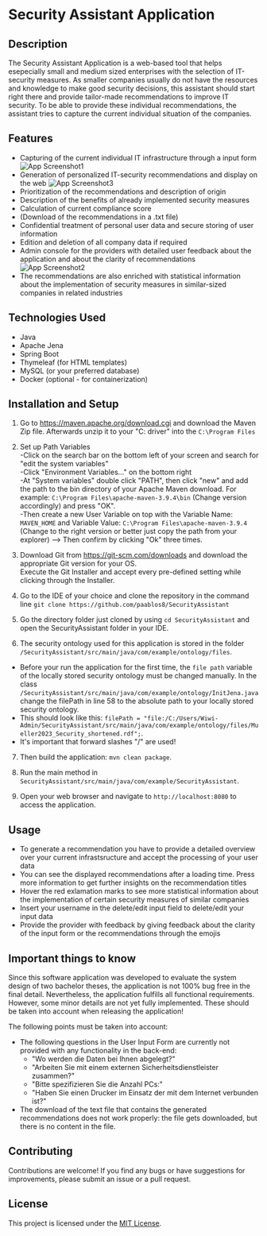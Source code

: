 # Security Assistant Application

## Description

The Security Assistant Application is a web-based tool that helps esepecially small and medium sized enterprises with the selection of IT-security measures. As smaller companies usually do not have the resources and knowledge to make good security decisions, this assistant should start right there and provide tailor-made recommendations to improve IT security. To be able to provide these individual recommendations, the assistant tries to capture the current individual situation of the companies.

## Features

- Capturing of the current individual IT infrastructure through a input form
![App Screenshot1](src/screenshots/ScreenshotUserForm.png)
- Generation of personalized IT-security recommendations and display on the web
![App Screenshot3](src/screenshots/ScreenshotRecommendations.png)
- Prioritization of the recommendations and description of origin
- Description of the benefits of already implemented security measures
- Calculation of current compliance score
- (Download of the recommendations in a .txt file)
- Confidential treatment of personal user data and secure storing of user information
- Edition and deletion of all company data if required
- Admin console for the providers with detailed user feedback about the application and about the clarity of recommendations
![App Screenshot2](src/screenshots/ScreenshotFeedback.png)
- The recommendations are also enriched with statistical information about the implementation of security measures in similar-sized companies in related industries

## Technologies Used

- Java
- Apache Jena
- Spring Boot
- Thymeleaf (for HTML templates)
- MySQL (or your preferred database)
- Docker (optional - for containerization)

## Installation and Setup

1. Go to https://maven.apache.org/download.cgi and download the Maven Zip file. Afterwards unzip it to your "C: driver" into the 
`C:\Program Files`

2. Set up Path Variables <br>
-Click on the search bar on the bottom left of your screen and search for "edit the system variables" <br>
-Click "Environment Variables..." on the bottom right <br>
-At "System variables" double click "PATH", then click "new" and add the path to the bin directory of your Apache Maven download. For example:  `C:\Program Files\apache-maven-3.9.4\bin` (Change version accordingly) and press "OK". <br>
-Then create a new User Variable on top with the Variable Name: `MAVEN_HOME` and Variable Value: `C:\Program Files\apache-maven-3.9.4` (Change to the right version or better just copy the path from your explorer) --> Then confirm by clicking "Ok" three times.

3. Download Git from https://git-scm.com/downloads and download the appropriate Git version for your OS. <br>
Execute the Git Installer and accept every pre-defined setting while clicking through the Installer.

4. Go to the IDE of your choice and clone the repository in the command line
`git clone https://github.com/paablos8/SecurityAssistant`

5. Go the directory folder just cloned by using `cd SecurityAssistant` and open the SecurityAssistant folder in your IDE.


6. The security ontology used for this application is stored in the folder `/SecurityAssistant/src/main/java/com/example/ontology/files`. <br>
- Before your run the application for the first time, the `file path` variable of the locally stored security ontology must be changed manually. In the class `/SecurityAssistant/src/main/java/com/example/ontology/InitJena.java` change the filePath in line 58 to the absolute path to your locally stored security ontology. <br>
- This should look like this: `filePath = "file:/C:/Users/Wiwi-Admin/SecurityAssistant/src/main/java/com/example/ontology/files/Mueller2023_Security_shortened.rdf";`. <br>
- It's important that forward slashes "/" are used!

7. Then build the application: `mvn clean package`.

8. Run the main method in `SecurityAssistant/src/main/java/com/example/SecurityAssistant`.

9. Open your web browser and navigate to `http://localhost:8080` to access the application.

## Usage

- To generate a recommendation you have to provide a detailed overview over your current infrastsructure and accept the processing of your user data
- You can see the displayed recommendations after a loading time. Press more information to get further insights on the recommendation titles
- Hover the red exlamation marks to see more statistical information about the implementation of certain security measures of similar companies
- Insert your username in the delete/edit input field to delete/edit your input data
- Provide the provider with feedback by giving feedback about the clarity of the input form or the recommendations through the emojis

## Important things to know

Since this software application was developed to evaluate the system design of two bachelor theses, the application is not 100% bug free in the final detail. Nevertheless, the application fulfills all functional requirements. However, some minor details are not yet fully implemented. These should be taken into account when releasing the application! <br>

The following points must be taken into account:
- The following questions in the User Input Form are currently not provided with any functionality in the back-end:
    - "Wo werden die Daten bei Ihnen abgelegt?"
    - "Arbeiten Sie mit einem externen Sicherheitsdienstleister zusammen?"
    - "Bitte spezifizieren Sie die Anzahl PCs:"
    - "Haben Sie einen Drucker im Einsatz der mit dem Internet verbunden ist?" <br>
- The download of the text file that contains the generated recommendations does not work properly: the file gets downloaded, but there is no content in the file.
 
    


## Contributing

Contributions are welcome! If you find any bugs or have suggestions for improvements, please submit an issue or a pull request.

## License

This project is licensed under the [MIT License](LICENSE).

